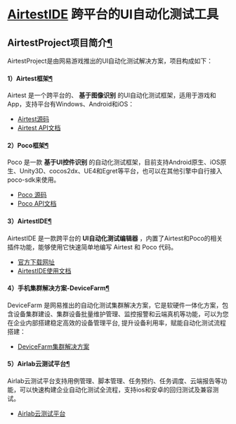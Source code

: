 # [AirtestIDE](http://airtest.netease.com/) 跨平台的UI自动化测试工具



## AirtestProject项目简介[¶](https://airtest.doc.io.netease.com/#1-airtestproject)

AirtestProject是由网易游戏推出的UI自动化测试解决方案，项目构成如下：

#### 1）Airtest框架[¶](https://airtest.doc.io.netease.com/#1airtest)

Airtest 是一个跨平台的、 **基于图像识别** 的UI自动化测试框架，适用于游戏和App，支持平台有Windows、Android和iOS：

- [Airtest源码](https://github.com/AirtestProject/Airtest)
- [Airtest API文档](https://airtest.readthedocs.io/zh_CN/latest/)

#### 2）Poco框架[¶](https://airtest.doc.io.netease.com/#2poco)

Poco 是一款 **基于UI控件识别** 的自动化测试框架，目前支持Android原生、iOS原生、Unity3D、cocos2dx、UE4和Egret等平台，也可以在其他引擎中自行接入poco-sdk来使用。

- [Poco 源码](https://github.com/AirtestProject/Poco)
- [Poco API文档](http://poco.readthedocs.io/zh_CN/latest/)

#### 3）AirtestIDE[¶](https://airtest.doc.io.netease.com/#3airtestide)

AirtestIDE 是一款跨平台的 **UI自动化测试编辑器** ，内置了Airtest和Poco的相关插件功能，能够使用它快速简单地编写 Airtest 和 Poco 代码。

- [官方下载网址](https://airtest.netease.com/index.html)
- [AirtestIDE使用文档](https://airtest.doc.io.netease.com/)

#### 4）手机集群解决方案-DeviceFarm[¶](https://airtest.doc.io.netease.com/#4-devicefarm)

DeviceFarm 是网易推出的自动化测试集群解决方案，它是软硬件一体化方案，包含设备集群建设、集群设备批量维护管理、监控报警和云端真机等功能，可以为您在企业内部搭建稳定高效的设备管理平台, 提升设备利用率，赋能自动化测试流程搭建：

- [DeviceFarm集群解决方案](https://airtest.doc.io.netease.com/commercial/commercial/#1_2)

#### 5）Airlab云测试平台[¶](https://airtest.doc.io.netease.com/#5airlab)

Airlab云测试平台支持用例管理、脚本管理、任务预约、任务调度、云端报告等功能，可以快速构建企业自动化测试全流程，支持ios和安卓的回归测试及兼容测试。

- [Airlab云测试平台](https://airtest.doc.io.netease.com/commercial/commercial/#4)